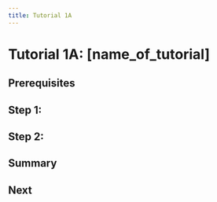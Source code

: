 ```yaml
---
title: Tutorial 1A
---
```


# Tutorial 1A: [name_of_tutorial] 


## Prerequisites

## Step 1: 

## Step 2: 

## Summary 

## Next 
